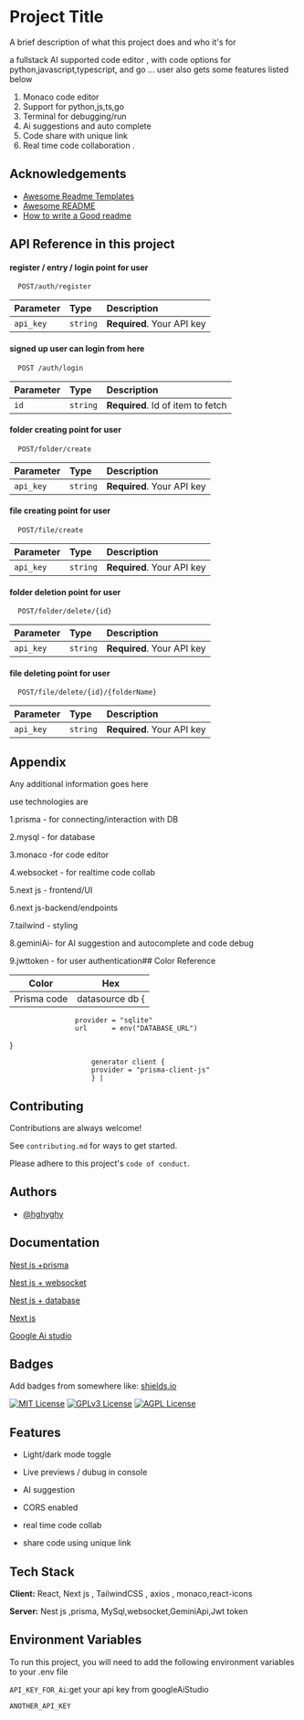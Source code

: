 
# Project Title

A brief description of what this project does and who it's for

a fullstack AI supported code editor , with code options for python,javascript,typescript, and go ... user also gets some features listed below 
1. Monaco code editor 
2. Support for python,js,ts,go  
3.  Terminal for debugging/run 
4. Ai suggestions and auto complete 
5. Code  share with unique link 
6. Real time code collaboration .
## Acknowledgements

 - [Awesome Readme Templates](https://awesomeopensource.com/project/elangosundar/awesome-README-templates)
 - [Awesome README](https://github.com/matiassingers/awesome-readme)
 - [How to write a Good readme](https://bulldogjob.com/news/449-how-to-write-a-good-readme-for-your-github-project)


## API Reference in this project 

#### register / entry / login  point for user  

```http
  POST/auth/register 
```

| Parameter | Type     | Description                |
| :-------- | :------- | :------------------------- |
| `api_key` | `string` | **Required**. Your API key |

#### signed up user can login from here 

```http
  POST /auth/login
```

| Parameter | Type     | Description                       |
| :-------- | :------- | :-------------------------------- |
| `id`      | `string` | **Required**. Id of item to fetch |

#### folder creating point for user 

```http
  POST/folder/create  
```

| Parameter | Type     | Description                |
| :-------- | :------- | :------------------------- |
| `api_key` | `string` | **Required**. Your API key |


#### file creating point for user 

```http
  POST/file/create  
```

| Parameter | Type     | Description                |
| :-------- | :------- | :------------------------- |
| `api_key` | `string` | **Required**. Your API key |


#### folder deletion point for user 

```http
  POST/folder/delete/{id}  
```

| Parameter | Type     | Description                |
| :-------- | :------- | :------------------------- |
| `api_key` | `string` | **Required**. Your API key |


#### file deleting point for user 

```http
  POST/file/delete/{id}/{folderName}  
```

| Parameter | Type     | Description                |
| :-------- | :------- | :------------------------- |
| `api_key` | `string` | **Required**. Your API key |

## Appendix

Any additional information goes here

use technologies are 

1.prisma - for connecting/interaction with DB

2.mysql - for database

3.monaco -for code editor

4.websocket - for realtime code collab

5.next js - frontend/UI

6.next js-backend/endpoints

7.tailwind - styling

8.geminiAi- for AI suggestion and autocomplete and code debug

9.jwttoken - for user authentication## Color Reference

| Color             | Hex                                                                |
| ----------------- | ------------------------------------------------------------------ |
| Prisma code  |   datasource db {
                    provider = "sqlite"
                    url      = env("DATABASE_URL")
}

                        generator client {
                        provider = "prisma-client-js"
                        } |



## Contributing

Contributions are always welcome!

See `contributing.md` for ways to get started.

Please adhere to this project's `code of conduct`.


## Authors

- [@hghyghy](https://www.github.com/hghyhghy)


## Documentation

[Nest js +prisma](https://docs.nestjs.com/recipes/prisma)

[Nest js + websocket](https://docs.nestjs.com/websockets/gateways)

[Nest js + database](https://docs.nestjs.com/techniques/database)

[Next js ](https://nextjs.org/docs)

[Google Ai studio ](https://aistudio.google.com/)







## Badges

Add badges from somewhere like: [shields.io](https://shields.io/)

[![MIT License](https://img.shields.io/badge/License-MIT-green.svg)](https://choosealicense.com/licenses/mit/)
[![GPLv3 License](https://img.shields.io/badge/License-GPL%20v3-yellow.svg)](https://opensource.org/licenses/)
[![AGPL License](https://img.shields.io/badge/license-AGPL-blue.svg)](http://www.gnu.org/licenses/agpl-3.0)


## Features

- Light/dark mode toggle

- Live previews / dubug in console 

- AI suggestion  

- CORS enabled 

- real time code collab

- share code using unique link






## Tech Stack

**Client:** React, Next js , TailwindCSS ,  axios , monaco,react-icons

**Server:** Nest js ,prisma, MySql,websocket,GeminiApi,Jwt token


## Environment Variables

To run this project, you will need to add the following environment variables to your .env file

`API_KEY_FOR_Ai`:get your api key from googleAiStudio

`ANOTHER_API_KEY`

